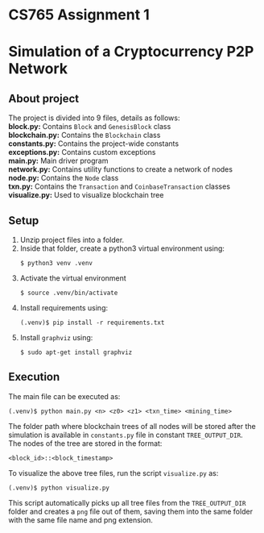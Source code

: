 # CS765 Assignment 1

# Simulation of a Cryptocurrency P2P Network

## About project
The project is divided into 9 files, details as follows:  
**block.py:** Contains `Block` and `GenesisBlock` class  
**blockchain.py:** Contains the `Blockchain` class  
**constants.py:** Contains the project-wide constants  
**exceptions.py:** Contains custom exceptions  
**main.py:** Main driver program  
**network.py:** Contains utility functions to create a network of nodes  
**node.py:** Contains the `Node` class  
**txn.py:** Contains the `Transaction` and `CoinbaseTransaction` classes  
**visualize.py:** Used to visualize blockchain tree  

## Setup

1. Unzip project files into a folder.
2. Inside that folder, create a python3 virtual environment using:
    ```
    $ python3 venv .venv
    ```
3. Activate the virtual environment
    ```
    $ source .venv/bin/activate
    ```
4. Install requirements using:
    ```
    (.venv)$ pip install -r requirements.txt
    ```
5. Install `graphviz` using:
    ```
    $ sudo apt-get install graphviz
    ```

## Execution
The main file can be executed as:
```
(.venv)$ python main.py <n> <z0> <z1> <txn_time> <mining_time>
```

The folder path where blockchain trees of all nodes will be stored after the simulation is available in `constants.py` file in constant `TREE_OUTPUT_DIR`.  
The nodes of the tree are stored in the format:
```
<block_id>::<block_timestamp>
```

To visualize the above tree files, run the script `visualize.py` as:
```
(.venv)$ python visualize.py
```
This script automatically picks up all tree files from the `TREE_OUTPUT_DIR` folder and creates a `png` file out of them, saving them into the same folder with the same file name and png extension.  